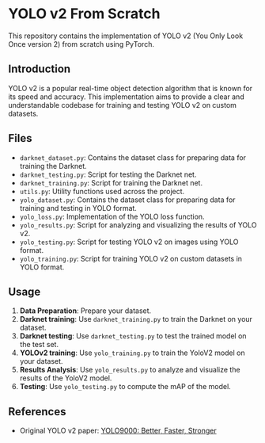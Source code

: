 # YOLO v2 From Scratch

This repository contains the implementation of YOLO v2 (You Only Look Once version 2) from scratch using PyTorch.

## Introduction

YOLO v2 is a popular real-time object detection algorithm that is known for its speed and accuracy. This implementation aims to provide a clear and understandable codebase for training and testing YOLO v2 on custom datasets.

## Files

- `darknet_dataset.py`: Contains the dataset class for preparing data for training the Darknet.
- `darknet_testing.py`: Script for testing the Darknet net.
- `darknet_training.py`: Script for training the Darknet net.
- `utils.py`: Utility functions used across the project.
- `yolo_dataset.py`: Contains the dataset class for preparing data for training and testing in YOLO format.
- `yolo_loss.py`: Implementation of the YOLO loss function.
- `yolo_results.py`: Script for analyzing and visualizing the results of YOLO v2.
- `yolo_testing.py`: Script for testing YOLO v2 on images using YOLO format.
- `yolo_training.py`: Script for training YOLO v2 on custom datasets in YOLO format.

## Usage

1. **Data Preparation**: Prepare your dataset.
2. **Darknet training**: Use `darknet_training.py` to train the Darknet on your dataset.
3. **Darknet testing**: Use `darknet_testing.py` to test the trained model on the test set.
4. **YOLOv2 training**: Use `yolo_training.py` to train the YoloV2 model on your dataset.
5. **Results Analysis**: Use `yolo_results.py` to analyze and visualize the results of the YoloV2 model.
6. **Testing**: Use `yolo_testing.py` to compute the mAP of the model.

## References

- Original YOLO v2 paper: [YOLO9000: Better, Faster, Stronger](https://arxiv.org/abs/1612.08242)


